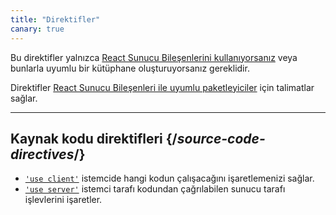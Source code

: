 ```yaml
---
title: "Direktifler"
canary: true
---
```


<Canary>

Bu direktifler yalnızca [React Sunucu Bileşenlerini kullanıyorsanız](/learn/start-a-new-react-project#bleeding-edge-react-frameworks) veya bunlarla uyumlu bir kütüphane oluşturuyorsanız gereklidir.

</Canary>

<Intro>

Direktifler [React Sunucu Bileşenleri ile uyumlu paketleyiciler](/learn/start-a-new-react-project#bleeding-edge-react-frameworks) için talimatlar sağlar.

</Intro>

---

## Kaynak kodu direktifleri {/*source-code-directives*/}

* [`'use client'`](/reference/rsc/use-client) istemcide hangi kodun çalışacağını işaretlemenizi sağlar.
* [`'use server'`](/reference/rsc/use-server) istemci tarafı kodundan çağrılabilen sunucu tarafı işlevlerini işaretler.
